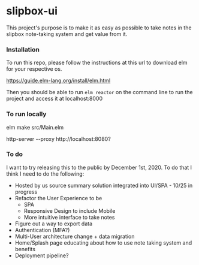 # slipbox-ui

This project's purpose is to make it as easy as possible to take notes in the slipbox note-taking system and get value from it.


### Installation

To run this repo, please follow the instructions at this url to download elm for your respective os. 

https://guide.elm-lang.org/install/elm.html

Then you should be able to run `elm reactor` on the command line to run the project and access it at localhost:8000

### To run locally 

elm make src/Main.elm

http-server --proxy http://localhost:8080?

### To do

I want to try releasing this to the public by December 1st, 2020. To do that I think I need to do the following:
- Hosted by us source summary solution integrated into UI/SPA - 10/25 in progress
- Refactor the User Experience to be
  - SPA
  - Responsive Design to include Mobile
  - More intuitive interface to take notes
- Figure out a way to export data
- Authentication (MFA?)
- Multi-User architecture change + data migration
- Home/Splash page educating about how to use note taking system and benefits
- Deployment pipeline?
